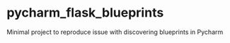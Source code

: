 # pycharm_flask_blueprints
Minimal project to reproduce issue with discovering blueprints in Pycharm
